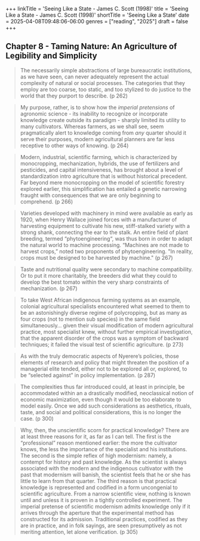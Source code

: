 +++
linkTitle = 'Seeing Like a State - James C. Scott (1998)'
title = 'Seeing Like a State - James C. Scott (1998)'
shortTitle = 'Seeing Like a State'
date = 2025-04-08T09:48:06-06:00
genres = ["reading", "2025"]
draft = false
+++


## Chapter 8 - Taming Nature: An Agriculture of Legibility and Simplicity

> The necessarily simple abstractions of large bureaucratic institutions, as we have seen, can never adequately represent the actual complexity of natural or social processes. The categories that they employ are too coarse, too static, and too stylized to do justice to the world that they purport to describe. (p 262)

> My purpose, rather, is to show how the *imperial pretensions* of agronomic science - its inability to recognize or incorporate knowledge create outside its paradigm - sharply limited its utility to many cultivators. Whereas farmers, as we shall see, seem pragmatically alert to knowledge coming from *any* quarter should it serve their purposes, modern agricultural planners are far less receptive to other ways of knowing. (p 264)

> Modern, industrial, scientific farming, which is characterized by monocropping, mechanization, hybrids, the use of fertilizers and pesticides, and capital intensiveness, has brought about a level of standardization intro agriculture that is without historical precedent. Far beyond mere monocropping on the model of scientific forestry explored earlier, this simplification has entailed a genetic narrowing fraught with consequences that we are only beginning to comprehend. (p 266)

> Varieties developed with machinery in mind were available as early as 1920, when Henry Wallace joined forces with a manufacturer of harvesting equipment to cultivate his new, stiff-stalked variety with a strong shank, connecting the ear to the stalk. An entire field of plant breeding, termed “phytoengineering“, was thus born in order to adapt the natural world to machine processing. “Machines are not made to harvest crops,” noted two proponents of phytoengineering. "In reality, crops must be designed to be harvested by machine." (p 267)

> Taste and nutritional quality were secondary to machine compatibility. Or to put it more charitably, the breeders did what they could to develop the best tomato within the very sharp constraints of mechanization. (p 267)

> To take West African indigenous farming systems as an example, colonial agricultural specialists encountered what seemed to them to be an astonishingly diverse regime of polycropping, but as many as four crops (not to mention sub species) in the same field simultaneously… given their visual modification of modern agricultural practice, most specialist knew, without further empirical investigation, that the apparent disorder of the crops was a symptom of backward techniques; it failed the visual test of scientific agriculture. (p 273)

> As with the truly democratic aspects of  Nyerere’s policies, those elements of research and policy that might threaten the position of a managerial elite tended, either not to be explored all or, explored, to be “selected against” in policy implementation. (p 287)

> The complexities thus far introduced could, at least in principle, be accommodated within an a drastically modified, neoclassical notion of economic maximization, even though it would be too elaborate to model easily. Once we add such considerations as aesthetics, rituals, taste, and social and political considerations, this is no longer the case. (p 300)


> Why, then, the unscientific scorn for practical knowledge? There are at least three reasons for it, as far as I can tell. The first is the “professional” reason mentioned earlier: the more the cultivator knows, the less the importance of the specialist and his institutions. The second is the simple reflex of high modernism: namely, a contempt for history and past knowledge. As the scientist is always associated with the modern and the indigenous cultivator with the past that modernism will banish, the scientist feels that he or she has little to learn from that quarter. The third reason is that practical knowledge is represented and codified in a form uncongenial to scientific agriculture. From a narrow scientific view, nothing is known until and unless it is proven in a tightly controlled experiment. The imperial pretense of scientific modernism admits knowledge only if it arrives through the aperture that the experimental method has constructed for its admission. Traditional practices, codified as they are in practice, and in folk sayings, are seen presumptively as not meriting attention, let alone verification. (p 305)
